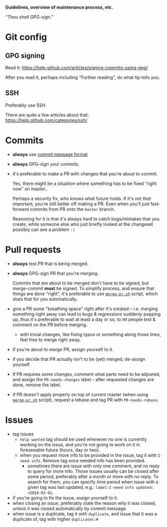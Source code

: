 **Guidelines, overview of maintenance process, etc.**

*“Thou shall GPG-sign.”*

# Git config

## GPG signing

Read it: https://help.github.com/articles/signing-commits-using-gpg/

After you read it, perhaps including "Further reading", do what tip tells you.

## SSH

Preferably use SSH.

There are quite a few articles about that:
https://help.github.com/categories/ssh/

# Commits

- **always** use [commit message format]
- **always** GPG-sign your commits.
- it's preferable to make a PR with changes that you're about to commit.
  
  Yes, there might be a situation where something has to be fixed "right now"
  on master..
  
  Perhaps a security fix, who knows what future holds. If it's not *that*
  important, you're still better off making a PR. Even when you'll just
  fast-forward commits from PR onto the `master` branch.
  
  Reasoning for it is that it's always hard to catch bugs/mistakes that you
  create, while someone else who just briefly looked at the changeset possibly
  can see a problem `:)`

# Pull requests

- **always** test PR that is being merged.
- **always** GPG-sign PR that you're merging.
  
  Commits that are about to be merged don't have to be signed, but merge-commit
  **must** be signed. To simplify process, and ensure that things are done
  "right", it's preferable to use [`merge-pr.sh`] script, which does that for
  you automatically.
- give a PR some "breathing space" right after it's created – i.e. merging
  something right away can lead to bugs & regressions suddenly popping up, thus
  it's preferable to wait at least a day or so, to let people test & comment on
  the PR before merging.
  - with trivial changes, like fixing typos or something along those lines, feel
    free to merge right away.
- if you're about to merge PR, assign yourself to it.
- if you decide that PR actually isn't to be (yet) merged, de-assign yourself.
- if PR requires some changes, comment what parts need to be adjusted, and
  assign the `PR-needs-changes` label – after requested changes are done, remove
  the label.
- if PR doesn't apply properly on top of current master (when using
  [`merge-pr.sh`] script), request a rebase and tag PR with `PR-needs-rebase`.

# Issues

- tag issues
  - `help wanted` tag should be used whenever no one is currently working on the
    issue, and you're not going to work on it in foreseeable future (hours, day
    or two).
  - when you request more info to be provided in the issue, tag it with
    `I-need-info`. Remove tag once needed info has been provided.
    - sometimes there are issue with only one comment, and no reply to query for
      more info. Those issues usually can be closed after some period,
      preferably after a month or more with no reply. To search for them, you
      can specify time period when issue with a given tag was last updated,
      e.g.: `label:I-need-info updated:<2016-03-01`.
- if you're going to fix the issue, assign yourself to it.
- when closing an issue, preferably state the reason why it was closed, unless
  it was closed automatically by commit message.
- when issue is a duplicate, tag it with `duplicate`, and issue that it was a
  duplicate of, tag with higher `duplicates:#`


[commit message format]: /CONTRIBUTING.md#commit-message-format
[`merge-pr.sh`]: /merge-pr.sh
